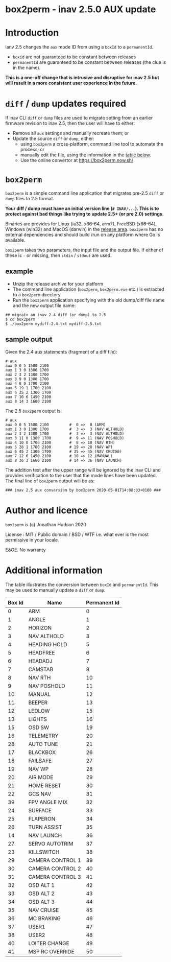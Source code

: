 box2perm - inav 2.5.0 AUX update
================================

# Introduction

ianv 2.5 changes the `aux` mode ID from using a `boxId` to a `permanentId`.

* `boxid` are not guaranteed to be constant between releases
* `permanentId` are guaranteed to be constant between releases (the clue is in the name).

**This is a one-off change that is intrusive and disruptive for inav 2.5 but will result in a more consistent user experience in the future.**

# `diff` / `dump` updates required

If inav CLI `diff` or `dump` files are used to migrate setting from an earlier firmware revision to inav 2.5, then the user will have to either:

* Remove all `aux` settings and manually recreate them; or
* Update the source `diff` or `dump`, either:
  * using `box2perm` a cross-platform, command line tool to automate the process; or
  * manually edit the file, using the information in the [table below](#additional-information).
  * Use the online convertor at https://box2perm.now.sh/

# `box2perm`

`box2perm` is a simple command line application that migrates pre-2.5 `diff` or `dump` files to 2.5 format.

**Your diff / dump must have an initial version line (`# INAV/...`). This is to protect against bad things like trying to update 2.5+ (or pre 2.0) settings.**

Binaries are provides for Linux (ia32, x86-64, arm7), FreeBSD (x86-64), Windows (win32) and MacOS (darwin) in the [release area](https://github.com/stronnag/box2perm/releases). `box2perm` has no external dependencies and should build /run on any platform where Go is available.

`box2perm` takes two parameters, the input file and the output file. If either of these is `-` or missing, then `stdin` / `stdout` are used.

## example

* Unzip the release archive for your platform
* The command line application (`box2perm`, `box2perm.exe` etc.) is extracted to a `box2perm` directory.
* Run the `box2perm` application specifying with the old dump/diff file name and the new output file name:

```
## migrate an inav 2.4 diff (or dump) to 2.5
$ cd box2perm
$ ./box2perm mydiff-2.4.txt mydiff-2.5.txt
```

## sample output

Given the 2.4 aux statements (fragment of a diff file):

```
# aux
aux 0 0 5 1500 2100
aux 1 3 0 1300 1700
aux 2 3 2 1300 1700
aux 3 9 0 1300 1700
aux 4 8 0 1700 2100
aux 5 19 1 1700 2100
aux 6 35 2 1300 1700
aux 7 10 6 1450 2100
aux 8 14 3 1600 2100
```

The 2.5 `box2perm` output is:

```
# aux
aux 0 0 5 1500 2100         #  0 =>  0 (ARM)
aux 1 3 0 1300 1700         #  3 =>  3 (NAV ALTHOLD)
aux 2 3 2 1300 1700         #  3 =>  3 (NAV ALTHOLD)
aux 3 11 0 1300 1700        #  9 => 11 (NAV POSHOLD)
aux 4 10 0 1700 2100        #  8 => 10 (NAV RTH)
aux 5 28 1 1700 2100        # 19 => 28 (NAV WP)
aux 6 45 2 1300 1700        # 35 => 45 (NAV CRUISE)
aux 7 12 6 1450 2100        # 10 => 12 (MANUAL)
aux 8 36 3 1600 2100        # 14 => 36 (NAV LAUNCH)
```
The addition text after the upper range will be ignored by the inav CLI and provides verification to the user that the mode lines have been updated. The final line of `box2perm` output will be as:

```
### inav 2.5 aux conversion by box2perm 2020-05-01T14:08:03+0100 ###
```

# Author  and licence

`box2perm` is (c) Jonathan Hudson 2020

License : MIT / Public domain / BSD / WTF i.e. what ever is the most permissive in your locale.

E&OE. No warranty

# Additional information

The table illustrates the conversion between `boxId` and `permanentId`. This may be used to manually update a `diff` or `dump`.

| Box Id | Name            | Permanent Id |
| ------ | --------------- | ------------ |
| 0 | ARM | 0 |
| 1 | ANGLE | 1 |
| 2 | HORIZON | 2 |
| 3 | NAV ALTHOLD | 3 |
| 4 | HEADING HOLD | 5 |
| 5 | HEADFREE | 6 |
| 6 | HEADADJ | 7 |
| 7 | CAMSTAB | 8 |
| 8 | NAV RTH | 10 |
| 9 | NAV POSHOLD | 11 |
| 10 | MANUAL | 12 |
| 11 | BEEPER | 13 |
| 12 | LEDLOW | 15 |
| 13 | LIGHTS | 16 |
| 15 | OSD SW | 19 |
| 16 | TELEMETRY | 20 |
| 28 | AUTO TUNE | 21 |
| 17 | BLACKBOX | 26 |
| 18 | FAILSAFE | 27 |
| 19 | NAV WP | 28 |
| 20 | AIR MODE | 29 |
| 21 | HOME RESET | 30 |
| 22 | GCS NAV | 31 |
| 39 | FPV ANGLE MIX | 32 |
| 24 | SURFACE | 33 |
| 25 | FLAPERON | 34 |
| 26 | TURN ASSIST | 35 |
| 14 | NAV LAUNCH | 36 |
| 27 | SERVO AUTOTRIM | 37 |
| 23 | KILLSWITCH | 38 |
| 29 | CAMERA CONTROL 1 | 39 |
| 30 | CAMERA CONTROL 2 | 40 |
| 31 | CAMERA CONTROL 3 | 41 |
| 32 | OSD ALT 1 | 42 |
| 33 | OSD ALT 2 | 43 |
| 34 | OSD ALT 3 | 44 |
| 35 | NAV CRUISE | 45 |
| 36 | MC BRAKING | 46 |
| 37 | USER1 | 47 |
| 38 | USER2 | 48 |
| 40 | LOITER CHANGE | 49 |
| 41 | MSP RC OVERRIDE | 50 |
